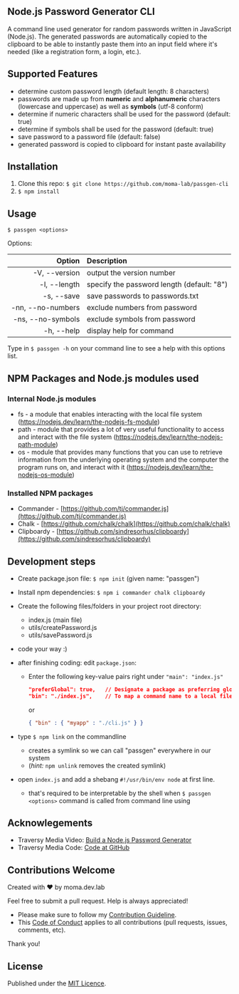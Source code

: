 ## Node.js Password Generator CLI

A command line used generator for random passwords written in JavaScript (Node.js). The generated passwords are automatically copied to the clipboard to be able to instantly paste them into an input field where it's needed (like a registration form, a login, etc.).

## Supported Features

* determine custom password length (default length: 8 characters)
* passwords are made up from **numeric** and **alphanumeric** characters (lowercase and uppercase) as well as **symbols** (utf-8 conform)
* determine if numeric characters shall be used for the password (default: true)
* determine if symbols shall be used for the password (default: true)
* save password to a password file (default: false)
* generated password is copied to clipboard for instant paste availability

## Installation

1. Clone this repo: `$ git clone https://github.com/moma-lab/passgen-cli`
2. `$ npm install`

## Usage

`$ passgen <options>`

Options:

|                Option | Description                                |
| --------------------: | :----------------------------------------- |
|         -V, --version | output the version number                  |
| -l, --length <number> | specify the password length (default: "8") |
|            -s, --save | save passwords to passwords.txt            |
|     -nn, --no-numbers | exclude numbers from password              |
|     -ns, --no-symbols | exclude symbols from password              |
|            -h, --help | display help for command                   |


Type in `$ passgen -h` on your command line to see a help with this options list.

## NPM Packages and Node.js modules used

### Internal Node.js modules

* fs - a module that enables interacting with the local file system (https://nodejs.dev/learn/the-nodejs-fs-module)
* path - module that provides a lot of very useful functionality to access and interact with the file system (https://nodejs.dev/learn/the-nodejs-path-module)
* os - module that provides many functions that you can use to retrieve information from the underlying operating system and the computer the program runs on, and interact with it (https://nodejs.dev/learn/the-nodejs-os-module)

### Installed NPM packages

* Commander - [https://github.com/tj/commander.js](https://github.com/tj/commander.js)
* Chalk - [https://github.com/chalk/chalk](https://github.com/chalk/chalk)
* Clipboardy - [https://github.com/sindresorhus/clipboardy](https://github.com/sindresorhus/clipboardy)

## Development steps

* Create package.json file: `$ npm init` (given name: "passgen")
* Install npm dependencies: `$ npm i commander chalk clipboardy`
* Create the  following files/folders in your project root directory:
  * index.js (main file)
  * utils/createPassword.js
  * utils/savePassword.js
* code your way :)
* after finishing coding: edit `package.json`:
  * Enter the following key-value pairs right under `"main": "index.js"`

    ```json
    "preferGlobal": true,   // Designate a package as preferring global installation
    "bin": "./index.js",    // To map a command name to a local file name (=install an executable into the PATH and create a symlink using "npm link")
    ```
    or
    ```json
    { "bin" : { "myapp" : "./cli.js" } }
    ```

* type `$ npm link` on the commandline
  * creates a symlink so we can call "passgen" everywhere in our system
  * (*hint:* `npm unlink` removes the created symlink)

* open `index.js` and add a shebang `#!/usr/bin/env node` at first line.
  * that's required to be interpretable by the shell when `$ passgen <options>` command is called from command line using 

## Acknowlegements

* Traversy Media Video: [Build a Node.js Password Generator](https://www.youtube.com/watch?v=3Xx83JAktXk)
* Traversy Media Code: [Code at GitHub](https://github.com/bradtraversy/passgen)

## Contributions Welcome

Created with ♥ by moma.dev.lab<br />

Feel free to submit a pull request. Help is always appreciated!

* Please make sure to follow my [Contribution Guideline](CONTRIBUTING.md). 
* This [Code of Conduct](CODE_OF_CONDUCT.md) applies to all contributions (pull requests, issues, comments, etc).

Thank you!

## License

Published under the [MIT Licence](LICENSE.md).